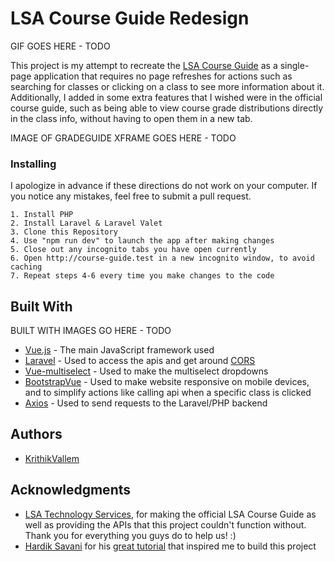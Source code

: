 # LSA Course Guide Redesign

GIF GOES HERE - TODO

This project is my attempt to recreate the [LSA Course Guide](https://www.lsa.umich.edu/cg/) as a single-page application that requires no page refreshes for actions such as searching for classes or clicking on a class to see more information about it. Additionally, I added in some extra features that I wished were in the official course guide, such as being able to view course grade distributions directly in the class info, without having to open them in a new tab.

IMAGE OF GRADEGUIDE XFRAME GOES HERE - TODO

### Installing

I apologize in advance if these directions do not work on your computer. If you notice any mistakes, feel free to submit a pull request.

```
1. Install PHP
2. Install Laravel & Laravel Valet
3. Clone this Repository
4. Use "npm run dev" to launch the app after making changes
5. Close out any incognito tabs you have open currently
6. Open http://course-guide.test in a new incognito window, to avoid caching
7. Repeat steps 4-6 every time you make changes to the code
```

## Built With

BUILT WITH IMAGES GO HERE - TODO

* [Vue.js](https://vuejs.org/) - The main JavaScript framework used
* [Laravel](https://laravel.com/) - Used to access the apis and get around [CORS](https://developer.mozilla.org/en-US/docs/Web/HTTP/CORS)
* [Vue-multiselect](https://vue-multiselect.js.org/) - Used to make the multiselect dropdowns
* [BootstrapVue](https://bootstrap-vue.js.org/) - Used to make website responsive on mobile devices, and to simplify actions like calling api when a specific class is clicked
* [Axios](https://github.com/axios/axios) - Used to send requests to the Laravel/PHP backend

## Authors

 * [KrithikVallem](https://github.com/KrithikVallem)

## Acknowledgments

* [LSA Technology Services](https://lsa.umich.edu/technology-services/), for making the official LSA Course Guide as well as providing the APIs that this project couldn't function without. Thank you for everything you guys do to help us! :)
* [Hardik Savani](https://twitter.com/HardikSavani19) for his [great tutorial](https://www.itsolutionstuff.com/post/laravel-vue-js-axios-post-request-example-and-demoexample.html) that inspired me to build this project
